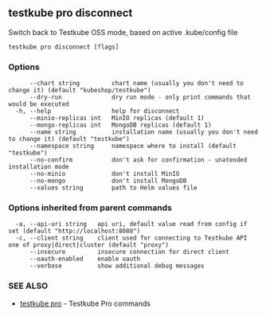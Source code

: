 ## testkube pro disconnect

Switch back to Testkube OSS mode, based on active .kube/config file

```
testkube pro disconnect [flags]
```

### Options

```
      --chart string         chart name (usually you don't need to change it) (default "kubeshop/testkube")
      --dry-run              dry run mode - only print commands that would be executed
  -h, --help                 help for disconnect
      --minio-replicas int   MinIO replicas (default 1)
      --mongo-replicas int   MongoDB replicas (default 1)
      --name string          installation name (usually you don't need to change it) (default "testkube")
      --namespace string     namespace where to install (default "testkube")
      --no-confirm           don't ask for confirmation - unatended installation mode
      --no-minio             don't install MinIO
      --no-mongo             don't install MongoDB
      --values string        path to Helm values file
```

### Options inherited from parent commands

```
  -a, --api-uri string   api uri, default value read from config if set (default "http://localhost:8088")
  -c, --client string    client used for connecting to Testkube API one of proxy|direct|cluster (default "proxy")
      --insecure         insecure connection for direct client
      --oauth-enabled    enable oauth
      --verbose          show additional debug messages
```

### SEE ALSO

* [testkube pro](testkube_pro.md)	 - Testkube Pro commands

